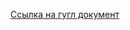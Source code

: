 [Ссылка на гугл документ](https://docs.google.com/spreadsheets/d/1IkrXkd2rq2lx2QBEiP8jiZcbkxVnplcT9mslzZsz5F8/edit?usp=sharing)

